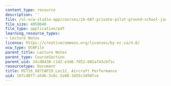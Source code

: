 ```yaml
---
content_type: resource
description: ''
file: /ol-ocw-studio-app/courses/16-687-private-pilot-ground-school-january-iap-2019/167cd0f7a54b3c6c2a883d55c3450fce_MIT16_687IAP19_Lec12.pdf
file_size: 4050648
file_type: application/pdf
learning_resource_types:
- Lecture Notes
license: https://creativecommons.org/licenses/by-nc-sa/4.0/
ocw_type: OCWFile
parent_title: Lecture Notes
parent_type: CourseSection
parent_uid: 24cd8438-c1d2-e3d6-7d52-602af43cbf1c
resourcetype: Document
title: MIT16_687IAP19_Lec12, Aircraft Performance
uid: 167cd0f7-a54b-3c6c-2a88-3d55c3450fce
---
```


